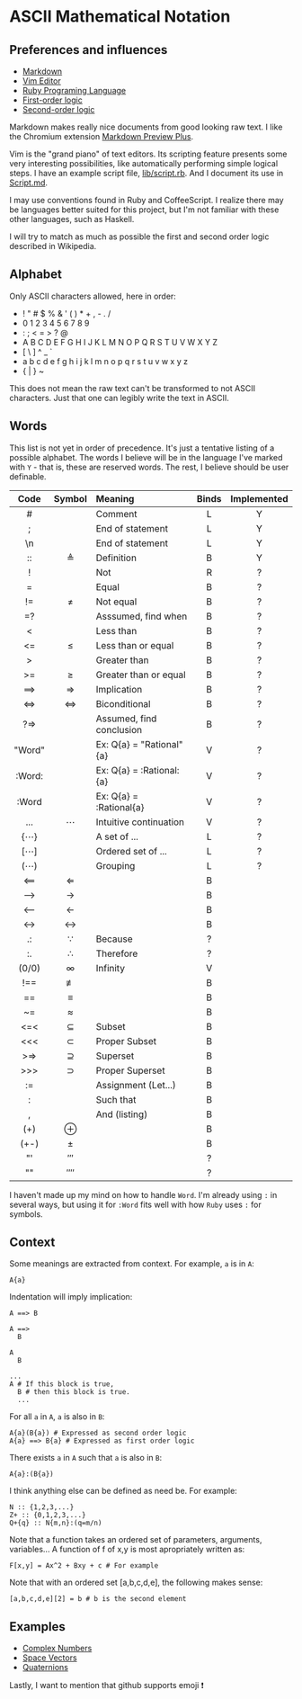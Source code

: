 # ASCII Mathematical Notation

## Preferences and influences

* [Markdown](http://en.wikipedia.org/wiki/Markdown)
* [Vim Editor](http://www.vim.org)
* [Ruby Programing Language](http://www.ruby-lang.org)
* [First-order logic](http://en.wikipedia.org/wiki/First-order_logic)
* [Second-order logic](http://en.wikipedia.org/wiki/Second-order_logic)

Markdown makes really nice documents from good looking raw text.
I like the Chromium extension
[Markdown Preview Plus](https://chrome.google.com/webstore/detail/markdown-preview-plus/febilkbfcbhebfnokafefeacimjdckgl).

Vim is the "grand piano" of text editors.
Its scripting feature presents some very interesting possibilities,
like automatically performing simple logical steps.
I have an example script file, [lib/script.rb](lib/script.rb).
And I document its use in [Script.md](Script.md).

I may use conventions found in Ruby and CoffeeScript.
I realize there may be languages better suited for this project, but
I'm not familiar with these other languages, such as Haskell.

I will try to match as much as possible the first and second order logic described in Wikipedia.

## Alphabet

Only ASCII characters allowed, here in order:

-  ! " # $ % & ' ( ) * + , - . /
-  0 1 2 3 4 5 6 7 8 9
-  : ; < = > ? @ 
-  A B C D E F G H I J K L M N O P Q R S T U V W X Y Z
-  [ \ ] ^ _ ` 
-  a b c d e f g h i j k l m n o p q r s t u v w x y z
-  { | } ~

This does not mean the raw text can't be transformed to not ASCII characters.
Just that one can legibly write the text in ASCII.

## Words

This list is not yet in order of precedence.
It's just a tentative listing of a possible alphabet.
The words I believe will be in the language I've marked with `Y` -
that is, these are reserved words.
The rest, I believe should be user definable.

| Code   | Symbol | Meaning                  | Binds | Implemented |
|:------:|:------:|:-------------------------|:-----:|:-----------:|
| #      |        | Comment                  | L     | Y
| ;      |        | End of statement         | L     | Y
| \n     |        | End of statement         | L     | Y
| ::     | ≜      | Definition               | B     | Y
| !      |        | Not                      | R     | ?
| =      |        | Equal                    | B     | ?
| !=     | ≠      | Not equal                | B     | ?
| =?     |        | Asssumed, find when      | B     | ?
| <      |        | Less than                | B     | ?
| <=     | ≤      | Less than or equal       | B     | ?
| >      |        | Greater than             | B     | ?
| >=     | ≥      | Greater than or equal    | B     | ?
| ==>    | ⇒      | Implication              | B     | ?
| <=>    | ⇔      | Biconditional            | B     | ?
| ?=>    |        | Assumed, find conclusion | B     | ?
| "Word" |        | Ex: Q{a} = "Rational"{a} | V     | ?
| :Word: |        | Ex: Q{a} = :Rational:{a} | V     | ?
| :Word  |        | Ex: Q{a} = :Rational{a}  | V     | ?
| ...    | ⋯      | Intuitive continuation   | V     | ?
| {⋯}    |        | A set of ...             | L     | ?
| [⋯]    |        | Ordered set of ...       | L     | ?
| (⋯)    |        | Grouping                 | L     | ?
| <==    | ⇐      |                          | B     |
| -->    | →      |                          | B     |
| <--    | ←      |                          | B     |
| <->    | ↔      |                          | B     |
| .:     | ∵      | Because                  | ?     |
| :.     | ∴      | Therefore                | ?     |
| (0/0)  | ∞      | Infinity                 | V     |
| !==    | ≢      |                          | B     |
| ==     | ≡      |                          | B     |
| ~=     | ≈      |                          | B     |
| <=<    | ⊆      | Subset                   | B     |
| <<<    | ⊂      | Proper Subset            | B     |
| >=>    | ⊇      | Superset                 | B     |
| >>>    | ⊃      | Proper Superset          | B     |
| :=     |        | Assignment (Let...)      | B     |
| :      |        | Such that                | B     |
| ,      |        | And (listing)            | B     |
| (+)    | ⊕      |                          | B     |
| (+-)   | ±      |                          | B     |
| "'     | ‴      |                          | ?     |
| ""     | ⁗      |                          | ?     |

I haven't made up my mind on how to handle `Word`.
I'm already using `:` in several ways, but
using it for `:Word` fits well with how `Ruby` uses `:` for symbols.

## Context

Some meanings are extracted from context.  For example, `a` is in `A`:

    A{a}

Indentation will imply implication:

    A ==> B

    A ==>
      B

    A
      B

    ...
    A # If this block is true,
      B # then this block is true.
      ...

For all `a` in `A`, `a` is also in `B`:

    A{a}(B{a}) # Expressed as second order logic
    A{a} ==> B{a} # Expressed as first order logic

There exists `a` in `A` such that `a` is also in `B`:

    A{a}:(B{a})

I think anything else can be defined as need be.  For example:

    N :: {1,2,3,...}
    Z+ :: {0,1,2,3,...}
    Q+{q} :: N{m,n}:(q=m/n)

Note that a function takes an ordered set of parameters, arguments, variables...
A function of f of x,y is most apropriately written as:

    F[x,y] = Ax^2 + Bxy + c # For example

Note that with an ordered set [a,b,c,d,e], the following makes sense:

    [a,b,c,d,e][2] = b # b is the second element

## Examples

* [Complex Numbers](examples/ComplexNumbers.md)
* [Space Vectors](examples/SpaceVectors.md)
* [Quaternions](examples/Quaternions.md)

Lastly, I want to mention that github supports emoji :heavy_exclamation_mark:
